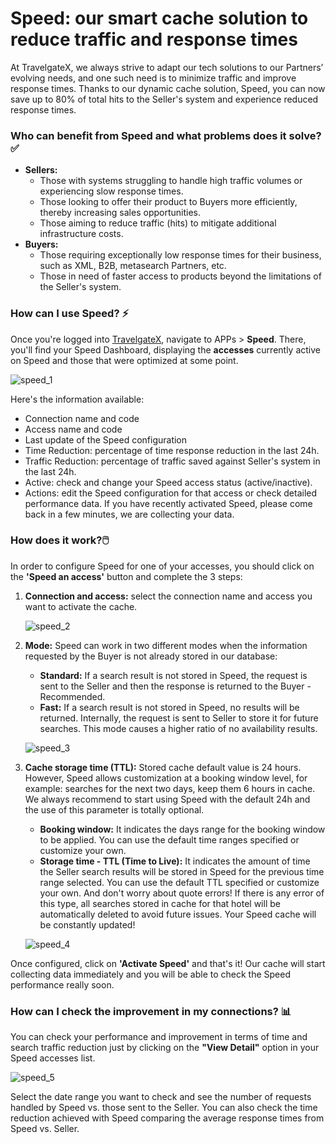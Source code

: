 ﻿---
sidebar_position: 1
---

# Speed: our smart cache solution to reduce traffic and response times


At TravelgateX, we always strive to adapt our tech solutions to our Partners’ evolving needs, and one such need is to minimize traffic and improve response times. Thanks to our dynamic cache solution, Speed, you can now save up to 80% of total hits to the Seller's system and experience reduced response times.

### Who can benefit from Speed and what problems does it solve?✅
- **Sellers:**
	- Those with systems struggling to handle high traffic volumes or experiencing slow response times.
	- Those looking to offer their product to Buyers more efficiently, thereby increasing sales opportunities.
	- Those aiming to reduce traffic (hits) to mitigate additional infrastructure costs.
- **Buyers:** 
	- Those requiring exceptionally low response times for their business, such as XML, B2B, metasearch Partners, etc.
	- Those in need of faster access to products beyond the limitations of the Seller's system.

### How can I use Speed? ⚡
Once you're logged into [TravelgateX](https://www.travelgatex.com/), navigate to APPs > **Speed**. There, you'll find your Speed Dashboard, displaying the **accesses** currently active on Speed and those that were optimized at some point. 

![speed_1](https://storage.travelgate.com/kbase/speed_1.jpg)


Here's the information available: 

- Connection name and code
- Access name and code
- Last update of the Speed configuration
- Time Reduction: percentage of time response reduction in the last 24h.
- Traffic Reduction: percentage of traffic saved against Seller's system in the last 24h.
- Active: check and change your Speed access status (active/inactive).
- Actions: edit the Speed configuration for that access or check detailed performance data. If you have recently activated Speed, please come back in a few minutes, we are collecting your data.

### How does it work?🖱️
In order to configure Speed for one of your accesses, you should click on the **'Speed an access'** button and complete the 3 steps:

1. **Connection and access:** select the connection name and access you want to activate the cache.

	![speed_2](https://storage.travelgate.com/kbase/speed_2.jpg)


2. **Mode:** Speed can work in two different modes when the information requested by the Buyer is not already stored in our database:
	- **Standard:** If a search result is not stored in Speed, the request is sent to the Seller and then the response is returned to the Buyer - Recommended.
	- **Fast:** If a search result is not stored in Speed, no results will be returned. Internally, the request is sent to Seller to store it for future searches. This mode causes a higher ratio of no availability results.

	![speed_3](https://storage.travelgate.com/kbase/speed_3.jpg)

3. **Cache storage time (TTL):** Stored cache default value is 24 hours. However, Speed allows customization at a booking window level, for example: searches for the next two days, keep them 6 hours in cache. We always recommend to start using Speed with the default 24h and the use of this parameter is totally optional. 
	- **Booking window:** It indicates the days range for the booking window to be applied. You can use the default time ranges specified or customize your own.
	- **Storage time - TTL (Time to Live):** It indicates the amount of time the Seller search results will be stored in Speed for the previous time range selected. You can use the default TTL specified or customize your own. And don't worry about quote errors! If there is any error of this type, all searches stored in cache for that hotel will be automatically deleted to avoid future issues. Your Speed cache will be constantly updated!

	![speed_4](https://storage.travelgate.com/kbase/speed_4.jpg)

Once configured, click on **'Activate Speed'** and that's it! Our cache will start collecting data immediately and you will be able to check the Speed performance really soon.


### How can I check the improvement in my connections? 📊
You can check your performance and improvement in terms of time and search traffic reduction just by clicking on the **"View Detail"** option in your Speed accesses list.

![speed_5](https://storage.travelgate.com/kbase/speed_5.jpg)

Select the date range you want to check and see the number of requests handled by Speed vs. those sent to the Seller. You can also check the time reduction achieved with Speed comparing the average response times from Speed vs. Seller.